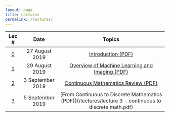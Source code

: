 ```yaml
---
layout: page
title: Lectures
permalink: /lectures/
---
```

| Lec #                       | Date         |  Topics             
|:---------------------------:|:------------:|:-------------------:
|[0](https://www.youtube.com/)|27 August 2019|[Introduction (PDF)](/lectures/lecture_0_introduction.pdf)
|[1](https://www.youtube.com/)|29 August 2019|[Overview of Machine Learning and Imaging (PDF)](/lectures/lecture_1_ML-Imaging_Summary_final.pdf)
|[2](https://www.youtube.com/)|3 September 2019|[Continuous Mathematics Review (PDF)](/lectures/lecture_2_math_continuous.pdf)
|[3](https://www.youtube.com/)|5 September 2019|[From Continuous to Discrete Mathematics (PDF)](/lectures/lecture 3 - continuous to discrete math.pdf)
